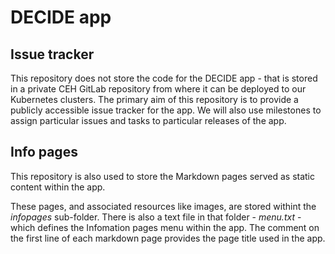 # DECIDE app

## Issue tracker
This repository does not store the code for the DECIDE 
app - that is stored in a private CEH GitLab repository from where it 
can be deployed to our Kubernetes clusters. The primary aim of this repository
is to provide a publicly accessible issue tracker for the app. We will also use 
milestones to assign particular issues and tasks
to particular releases of the app.

## Info pages
This repository is also used to store the Markdown pages served
as static content within the app.

These pages, and associated resources like images, are stored
withint the *infopages* sub-folder. There is also a text file
in that folder - *menu.txt* - which defines the Infomation
pages menu within the app. The comment on the first line
of each markdown page provides the page title used in the app.

